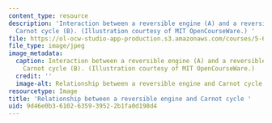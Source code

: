 ```yaml
---
content_type: resource
description: 'Interaction between a reversible engine (A) and a reversible ideal gas
  Carnot cycle (B). (Illustration courtesy of MIT OpenCourseWare.) '
file: https://ol-ocw-studio-app-production.s3.amazonaws.com/courses/5-60-thermodynamics-kinetics-spring-2008/9d46e0b36102635939522b1fa0d198d4_5-60s08-th.jpg
file_type: image/jpeg
image_metadata:
  caption: Interaction between a reversible engine (A) and a reversible ideal gas
    Carnot cycle (B). (Illustration courtesy of MIT OpenCourseWare.)
  credit: ''
  image-alt: Relationship between a reversible engine and Carnot cycle.
resourcetype: Image
title: 'Relationship between a reversible engine and Carnot cycle '
uid: 9d46e0b3-6102-6359-3952-2b1fa0d198d4
---
```

